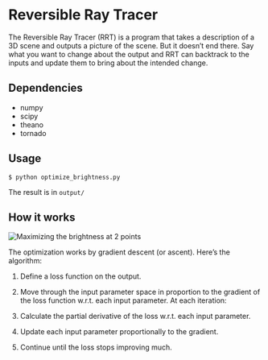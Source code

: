 # Reversible Ray Tracer
The Reversible Ray Tracer (RRT) is a program that takes a description of a 3D scene and outputs a picture of the scene. But it doesn’t end there. Say what you want to change about the output and RRT can backtrack to the inputs and update them to bring about the intended change.

## Dependencies
* numpy
* scipy
* theano
* tornado

## Usage
```
$ python optimize_brightness.py
```

The result is in `output/`

## How it works
![Maximizing the brightness at 2 points](https://raw.githubusercontent.com/lebek/RRT/master/demo-gifs/3.gif)

The optimization works by gradient descent (or ascent). Here’s the algorithm:

1. Define a loss function on the output.

2. Move through the input parameter space in proportion to the gradient of the loss function w.r.t. each input parameter. At each iteration:

  1. Calculate the partial derivative of the loss w.r.t. each input parameter.
  2. Update each input parameter proportionally to the gradient.

3. Continue until the loss stops improving much.


